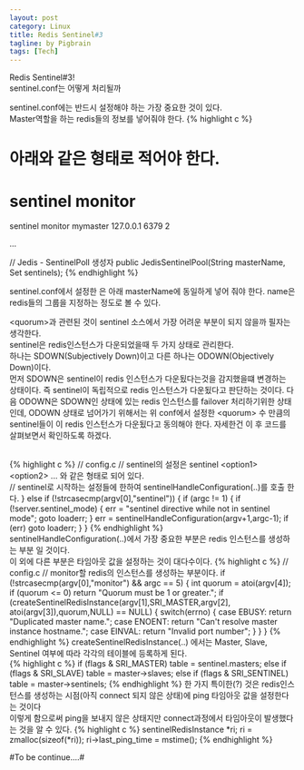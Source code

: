 ```yaml
---
layout: post
category: Linux
title: Redis Sentinel#3
tagline: by Pigbrain
tags: [Tech]
---
```

Redis Sentinel#3! <br>
sentinel.conf는 어떻게 처리될까

<!--more-->

sentinel.conf에는 반드시 설정해야 하는 가장 중요한 것이 있다. <br>
Master역할을 하는 redis들의 정보를 넣어줘야 한다.
{% highlight c %}
# 아래와 같은 형태로 적어야 한다.
# sentinel monitor <name> <host> <port> <quorum>
sentinel monitor mymaster 127.0.0.1 6379 2

... 

// Jedis - SentinelPoll 생성자
public JedisSentinelPool(String masterName, Set<String> sentinels);
{% endhighlight %}	

sentinel.conf에서 설정한 <name>은 아래 masterName에 동일하게 넣어 줘야 한다. name은 redis들의 그룹을 지정하는 정도로 볼 수 있다.

\<quorum\>과 관련된 것이 sentinel 소스에서 가장 어려운 부분이 되지 않을까 필자는 생각한다.<br>
sentinel은 redis인스턴스가 다운되었을때 두 가지 상태로 관리한다. <br>
하나는 SDOWN(Subjectively Down)이고 다른 하나는 ODOWN(Objectively Down)이다. <br>
먼저 SDOWN은 sentinel이 redis 인스턴스가 다운됬다는것을 감지했을떄 변경하는 상태이다. 즉 sentinel이 독립적으로 redis 인스턴스가 다운됬다고 판단하는 것이다.
다음 ODOWN은 SDOWN인 상태에 있는 redis 인스턴스를 failover 처리하기위한 상태인데,  ODOWN 상태로 넘어가기 위해서는 위 conf에서 설정한 \<quorum\> 
수 만큼의 sentinel들이 이 redis 인스턴스가 다운됬다고 동의해야 한다. 자세한건 이 후 코드를 살펴보면서 확인하도록 하겠다.<br><br>

{% highlight c %}
// config.c
// sentinel의 설정은 sentinel \<option1\> \<option2\> ... 와 같은 형태로 되어 있다. <br>
// sentinel로 시작하는 설정들에 한하여 sentinelHandleConfiguration(..)를 호출 한다.
} else if (!strcasecmp(argv[0],"sentinel")) {
	if (argc != 1) {
		if (!server.sentinel_mode) {
			err = "sentinel directive while not in sentinel mode";
			goto loaderr;
		}
		err = sentinelHandleConfiguration(argv+1,argc-1);
		if (err) goto loaderr;
	}
}
{% endhighlight %}	
sentinelHandleConfiguration(..)에서 가장 중요한 부분은 redis 인스턴스를 생성하는 부분 일 것이다. <br>
이 외에 다른 부분은 타임아웃 값을 설정하는 것이 대다수이다.
{% highlight c %}
// config.c
// monitor할 redis의 인스턴스를 생성하는 부분이다.
if (!strcasecmp(argv[0],"monitor") && argc == 5) {
	int quorum = atoi(argv[4]);
	if (quorum <= 0) return "Quorum must be 1 or greater.";
	if (createSentinelRedisInstance(argv[1],SRI_MASTER,argv[2],
					atoi(argv[3]),quorum,NULL) == NULL) {
		switch(errno) {
		case EBUSY: return "Duplicated master name.";
		case ENOENT: return "Can't resolve master instance hostname.";
		case EINVAL: return "Invalid port number";
		}
	}
}
{% endhighlight %} 
createSentinelRedisInstance(..) 에서는 Master, Slave, Sentinel 여부에 따라 각각의 테이블에 등록하게 된다. <br>
{% highlight c %}
if (flags & SRI_MASTER) table = sentinel.masters;
else if (flags & SRI_SLAVE) table = master->slaves;
else if (flags & SRI_SENTINEL) table = master->sentinels;
{% endhighlight %}
한 가지 특이한(?) 것은 redis인스턴스를 생성하는 시점(아직 connect 되지 않은 상태)에 ping 타임아웃 값을 설정한다는 것이다 <br>
이렇게 함으로써 ping을 보내지 않은 상태지만 connect과정에서 타임아웃이 발생했다는 것을 알 수 있다.
{% highlight c %}
sentinelRedisInstance *ri;
ri = zmalloc(sizeof(*ri));
ri->last_ping_time = mstime();
{% endhighlight %}

#To be continue....#
